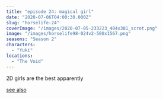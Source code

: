 ```yaml
---
title: "episode 24: magical girl"
date: "2020-07-06T04:00:30.000Z"
slug: "horselife-24"
coverImage: "/images/2020-07-05-233223_404x381_scrot.png"
image: "/images/horselife98-024v2-500x1567.png"
seasons: "Season 2"
characters:
  - "Yuki"
locations:
  - "The Void"
---
```


2D girls are the best apparently

[see also](/comic/horselife-16/)
